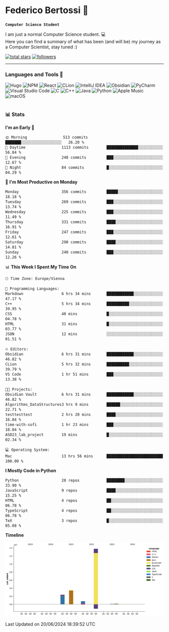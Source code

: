 # Federico Bertossi 🚀

**`Computer Science Student`**

[//]: # (Thanks to @ForrestKnight for the inspiration.)

<!-- TODO: Insert a banner image -->

I am just a normal Computer Science student. 💻 </br>
Here you can find a summary of what has been (and will be) my journey as a Computer Scientist, stay tuned :)

   <p>
      <a href="https://github.com/mrBymax?tab=repositories&sort=stargazers">
         <img alt="total stars" title="Total stars on GitHub" src="https://custom-icon-badges.demolab.com/github/stars/mrBymax?color=55960c&style=for-the-badge&labelColor=488207&logo=star"/></a>
<a href="https://github.com/mrBymax?tab=followers">
         <img alt="followers" title="Follow me on Github" src="https://custom-icon-badges.demolab.com/github/followers/mrBymax?color=236ad3&labelColor=1155ba&style=for-the-badge&logo=person-add&label=Follow&logoColor=white"/></a>
   </p>

---

<!-- TODO: Insert a GIF -->
### Languages and Tools 🧰

<!-- TODO: Change it with shields -->
![Hugo](https://img.shields.io/badge/Hugo-black.svg?style=for-the-badge&logo=Hugo)
![NPM](https://img.shields.io/badge/NPM-%23CB3837.svg?style=for-the-badge&logo=npm&logoColor=white)
![React](https://img.shields.io/badge/react-%2320232a.svg?style=for-the-badge&logo=react&logoColor=%2361DAFB)
![CLion](https://img.shields.io/badge/CLion-black?style=for-the-badge&logo=clion&logoColor=white)
![IntelliJ IDEA](https://img.shields.io/badge/IntelliJIDEA-000000.svg?style=for-the-badge&logo=intellij-idea&logoColor=white)
![Obsidian](https://img.shields.io/badge/Obsidian-%23483699.svg?style=for-the-badge&logo=obsidian&logoColor=white)
![PyCharm](https://img.shields.io/badge/pycharm-143?style=for-the-badge&logo=pycharm&logoColor=black&color=black&labelColor=green)
![Visual Studio Code](https://img.shields.io/badge/Visual%20Studio%20Code-0078d7.svg?style=for-the-badge&logo=visual-studio-code&logoColor=white)
![C](https://img.shields.io/badge/c-%2300599C.svg?style=for-the-badge&logo=c&logoColor=white)
![C++](https://img.shields.io/badge/c++-%2300599C.svg?style=for-the-badge&logo=c%2B%2B&logoColor=white)
![Java](https://img.shields.io/badge/java-%23ED8B00.svg?style=for-the-badge&logo=openjdk&logoColor=white)
![Python](https://img.shields.io/badge/python-3670A0?style=for-the-badge&logo=python&logoColor=ffdd54)
![Apple Music](https://img.shields.io/badge/Apple_Music-9933CC?style=for-the-badge&logo=apple-music&logoColor=white)
![macOS](https://img.shields.io/badge/mac%20os-000000?style=for-the-badge&logo=macos&logoColor=F0F0F0)


#

### 📊 Stats

<!-- ![My GitHub stats](https://github-readme-stats.vercel.app/api?username=mrBymax&show_icons=true&theme=dracula) -->


<!--START_SECTION:waka-->
**I'm an Early 🐤** 

```text
🌞 Morning                513 commits         ███████░░░░░░░░░░░░░░░░░░   26.20 % 
🌆 Daytime                1113 commits        ██████████████░░░░░░░░░░░   56.84 % 
🌃 Evening                248 commits         ███░░░░░░░░░░░░░░░░░░░░░░   12.67 % 
🌙 Night                  84 commits          █░░░░░░░░░░░░░░░░░░░░░░░░   04.29 % 
```
📅 **I'm Most Productive on Monday** 

```text
Monday                   356 commits         █████░░░░░░░░░░░░░░░░░░░░   18.18 % 
Tuesday                  269 commits         ███░░░░░░░░░░░░░░░░░░░░░░   13.74 % 
Wednesday                225 commits         ███░░░░░░░░░░░░░░░░░░░░░░   11.49 % 
Thursday                 331 commits         ████░░░░░░░░░░░░░░░░░░░░░   16.91 % 
Friday                   247 commits         ███░░░░░░░░░░░░░░░░░░░░░░   12.61 % 
Saturday                 290 commits         ████░░░░░░░░░░░░░░░░░░░░░   14.81 % 
Sunday                   240 commits         ███░░░░░░░░░░░░░░░░░░░░░░   12.26 % 
```


📊 **This Week I Spent My Time On** 

```text
🕑︎ Time Zone: Europe/Vienna

💬 Programming Languages: 
Markdown                 6 hrs 34 mins       ████████████░░░░░░░░░░░░░   47.17 % 
C++                      5 hrs 34 mins       ██████████░░░░░░░░░░░░░░░   39.95 % 
CSS                      40 mins             █░░░░░░░░░░░░░░░░░░░░░░░░   04.78 % 
HTML                     31 mins             █░░░░░░░░░░░░░░░░░░░░░░░░   03.77 % 
JSON                     12 mins             ░░░░░░░░░░░░░░░░░░░░░░░░░   01.51 % 

🔥 Editors: 
Obsidian                 6 hrs 31 mins       ████████████░░░░░░░░░░░░░   46.82 % 
CLion                    5 hrs 32 mins       ██████████░░░░░░░░░░░░░░░   39.79 % 
VS Code                  1 hr 51 mins        ███░░░░░░░░░░░░░░░░░░░░░░   13.38 % 

🐱‍💻 Projects: 
Obsidian Vault           6 hrs 31 mins       ████████████░░░░░░░░░░░░░   46.82 % 
Algorithms_DataStructures3 hrs 9 mins        ██████░░░░░░░░░░░░░░░░░░░   22.71 % 
testtesttest             2 hrs 20 mins       ████░░░░░░░░░░░░░░░░░░░░░   16.84 % 
time-with-sofi           1 hr 23 mins        ███░░░░░░░░░░░░░░░░░░░░░░   10.04 % 
ASD23_lab_project        19 mins             █░░░░░░░░░░░░░░░░░░░░░░░░   02.34 % 

💻 Operating System: 
Mac                      13 hrs 56 mins      █████████████████████████   100.00 % 
```

**I Mostly Code in Python** 

```text
Python                   20 repos            ████████░░░░░░░░░░░░░░░░░   33.90 % 
JavaScript               9 repos             ████░░░░░░░░░░░░░░░░░░░░░   15.25 % 
HTML                     4 repos             ██░░░░░░░░░░░░░░░░░░░░░░░   06.78 % 
TypeScript               4 repos             ██░░░░░░░░░░░░░░░░░░░░░░░   06.78 % 
TeX                      3 repos             █░░░░░░░░░░░░░░░░░░░░░░░░   05.08 % 
```



**Timeline**

![Lines of Code chart](https://raw.githubusercontent.com/mrBymax/mrBymax/main/assets/bar_graph.png)


 Last Updated on 20/06/2024 18:39:52 UTC
<!--END_SECTION:waka-->


[linkedin]: https://linkedin.com/federico-bertossi
[website]:  https://www.federicobertossi.com

</details>
